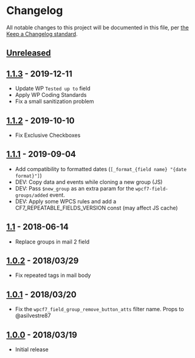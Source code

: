 # Changelog

All notable changes to this project will be documented in this file, per [the Keep a Changelog standard](https://keepachangelog.com/).

## [Unreleased]

<!--
### Added
### Changed
### Deprecated
### Removed
### Fixed
### Security
-->

## [1.1.3] - 2019-12-11

* Update WP `Tested up to` field
* Apply WP Coding Standards
* Fix a small sanitization problem

## [1.1.2] - 2019-10-10

* Fix Exclusive Checkboxes

## [1.1.1] - 2019-09-04

* Add compatibility to formatted dates (`[_format_{field name} "{date format}"]`)
* DEV: Copy data and events while cloning a new group (JS)
* DEV: Pass `$new_group` as an extra param for the `wpcf7-field-groups/added` event.
* DEV: Apply some WPCS rules and add a CF7_REPEATABLE_FIELDS_VERSION const (may affect JS cache)

## [1.1] - 2018-06-14

* Replace groups in mail 2 field

## [1.0.2] - 2018/03/29

* Fix repeated tags in mail body

## [1.0.1] - 2018/03/20

* Fix the `wpcf7_field_group_remove_button_atts` filter name. Props to @asilvestre87

## [1.0.0] - 2018/03/19

* Initial release

[Unreleased]: https://github.com/felipeelia/cf7-repeatable-fields/compare/trunk...develop
[1.1.3]: https://github.com/felipeelia/cf7-repeatable-fields/compare/1.1.2...1.1.3
[1.1.2]: https://github.com/felipeelia/cf7-repeatable-fields/compare/1.1.1...1.1.2
[1.1.1]: https://github.com/felipeelia/cf7-repeatable-fields/compare/1.1...1.1.1
[1.1]: https://github.com/felipeelia/cf7-repeatable-fields/compare/1.0.2...1.1
[1.0.2]: https://github.com/felipeelia/cf7-repeatable-fields/compare/1.0.1...1.0.2
[1.0.1]: https://github.com/felipeelia/cf7-repeatable-fields/compare/1.0.0...1.0.1
[1.0.0]: https://github.com/felipeelia/cf7-repeatable-fields/releases/tag/1.0.0

